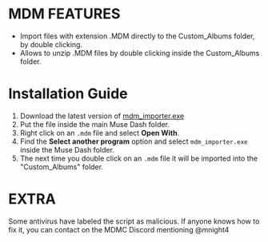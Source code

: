 # MDM FEATURES
- Import files with extension .MDM directly to the Custom_Albums folder, by double clicking.
- Allows to unzip .MDM files by double clicking inside the Custom_Albums folder.

# Installation Guide
1) Download the latest version of [mdm_importer.exe](https://https://github.com/MinecraftNight4/mdmc_importer)
2) Put the file inside the main Muse Dash folder.
3) Right click on an `.mdm` file and select **Open With**.
4) Find the **Select another program** option and select `mdm_importer.exe` inside the Muse Dash folder.
5) The next time you double click on an `.mdm` file it will be imported into the "Custom_Albums" folder.

# EXTRA
Some antivirus have labeled the script as malicious. If anyone knows how to fix it, you can contact on the MDMC Discord mentioning @mnight4
